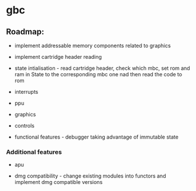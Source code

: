 # gbc


## Roadmap:

 - implement addressable memory components related to graphics

 - implement cartridge header reading

 - state intialisation - read cartridge header, check which mbc, set rom and
   ram in State to the corresponding mbc one nad then read the code to rom

 - interrupts

 - ppu

 - graphics

 - controls

 - functional features - debugger taking advantage of immutable state

 ### Additional features

 - apu

 - dmg compatibility - change existing modules into functors and implement
   dmg compatible versions
